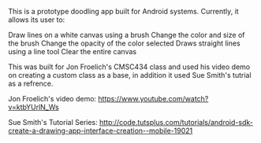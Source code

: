  This is a prototype doodling app built for Android systems. Currently, it allows its user to:

Draw lines on a white canvas using a brush
Change the color and size of the brush
Change the opacity of the color selected
Draws straight lines using a line tool
Clear the entire canvas

This was built for Jon Froelich's CMSC434 class and used his video demo on creating a custom class as a base, in addition it used Sue Smith's tutrial as a refrence.

Jon Froelich's video demo: https://www.youtube.com/watch?v=ktbYUrlN_Ws

Sue Smith's Tutorial Series: http://code.tutsplus.com/tutorials/android-sdk-create-a-drawing-app-interface-creation--mobile-19021
